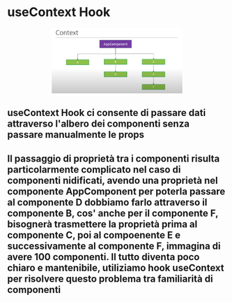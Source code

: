 # useContext Hook

<div align="center">
    <img src="src/assets/context.png" alt="useContext" width="300" height="150">
</div>

## useContext Hook ci consente di passare dati attraverso l'albero dei componenti senza passare manualmente le props
## Il passaggio di proprietà tra i componenti risulta particolarmente complicato nel caso di componenti nidificati, avendo una proprietà nel componente AppComponent per poterla passare al componente D dobbiamo farlo attraverso il componente B, cos' anche per il componente F, bisognerà trasmettere la proprietà prima al componente C, poi al compoenente E e successivamente al componente F, immagina di avere 100 componenti. Il tutto diventa poco chiaro e mantenibile, utiliziamo hook useContext per risolvere questo problema tra familiarità di componenti
